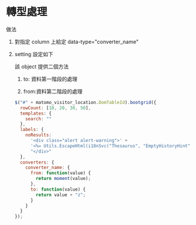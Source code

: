 # 轉型處理

做法

1. 對指定 column 上給定 data-type="converter_name"

1. setting 設定如下

   該 object 提供二個方法

   1. to: 資料第一階段的處理

   1. from:資料第二階段的處理

   ```js
   $("#" + matomo_visitor_location.DomTableId).bootgrid({
     rowCount: [10, 20, 30, 50],
     templates: {
       search: ""
     },
     labels: {
       noResults:
         '<div class="alert alert-warning">' +
         '<%= Utils.EscapeHtml(i18nSvc("Thesaurus", "EmptyHistoryHint")) %>' +
         "</div>"
     },
     converters: {
       converter_name: {
         from: function(value) {
           return moment(value);
         },
         to: function(value) {
           return value + "z";
         }
       }
     }
   });
   ```
